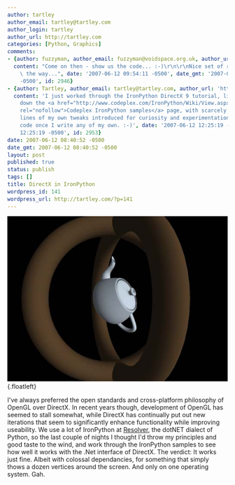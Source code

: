 ```yaml
---
author: tartley
author_email: tartley@tartley.com
author_login: tartley
author_url: http://tartley.com
categories: [Python, Graphics]
comments:
- {author: fuzzyman, author_email: fuzzyman@voidspace.org.uk, author_url: 'http://www.voidspace.org.uk/index2.shtml',
  content: "Come on then - show us the code... :-)\r\n\r\nNice set of recentries by\
    \ the way...", date: '2007-06-12 09:54:11 -0500', date_gmt: '2007-06-12 09:54:11
    -0500', id: 2946}
- {author: Tartley, author_email: tartley@tartley.com, author_url: 'http://tartley.com',
  content: 'I just worked through the IronPython DirectX 9 tutorial, listed halfway
    down the <a href="http://www.codeplex.com/IronPython/Wiki/View.aspx?title=Samples"
    rel="nofollow">Codeplex IronPython samples</a> page, with scarcely half a dozen
    lines of my own tweaks introduced for curiosity and experimentation. I''ll post
    code once I write any of my own. :-)', date: '2007-06-12 12:25:19 -0500', date_gmt: '2007-06-12
    12:25:19 -0500', id: 2953}
date: 2007-06-12 08:40:52 -0500
date_gmt: 2007-06-12 08:40:52 -0500
layout: post
published: true
status: publish
tags: []
title: DirectX in IronPython
wordpress_id: 141
wordpress_url: http://tartley.com/?p=141
---
```


![pyopengl-screen01.jpg](/assets/2007/06/pyopengl-screen01.jpg){.floatleft}

I've always preferred the open standards and cross-platform philosophy
of OpenGL over DirectX. In recent years though, development of OpenGL
has seemed to stall somewhat, while DirectX has continually put out new
iterations that seem to significantly enhance functionality while
improving useability. We use a lot of IronPython at
[Resolver](http://resolversystems.com/), the dotNET dialect of Python,
so the last couple of nights I thought I'd throw my principles and good
taste to the wind, and work through the IronPython samples to see how
well it works with the .Net interface of DirectX. The verdict: It works
just fine. Albeit with colossal dependancies, for something that simply
thows a dozen vertices around the screen. And only on one operating
system. Gah.

